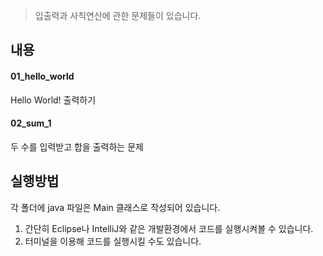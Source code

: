 >입출력과 사칙연산에 관한 문제들이 있습니다.

## 내용

#### 01_hello_world
Hello World! 출력하기
#### 02_sum_1
두 수를 입력받고 합을 출력하는 문제


## 실행방법

각 폴더에 java 파일은 Main 클래스로 작성되어 있습니다.  
1. 간단히 Eclipse나 IntelliJ와 같은 개발환경에서 코드를 실행시켜볼 수 있습니다.
2. 터미널을 이용해 코드를 실행시킬 수도 있습니다. 